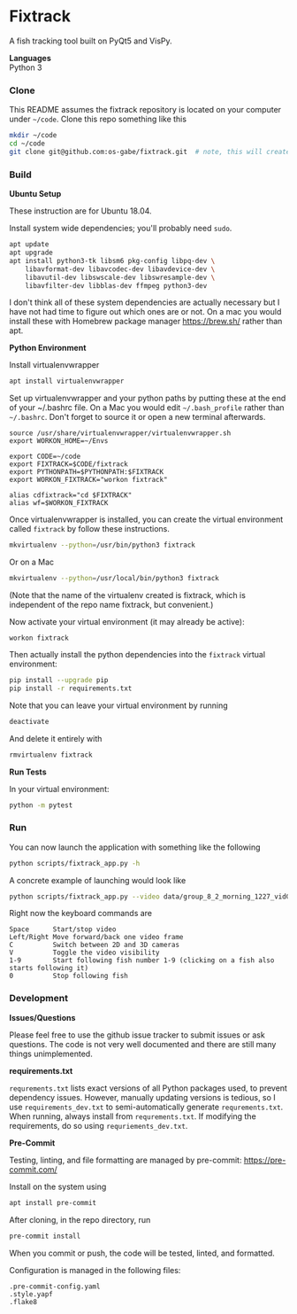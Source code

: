# Fixtrack
A fish tracking tool built on PyQt5 and VisPy.

**Languages**  
Python 3

### Clone
This README assumes the fixtrack repository is located on your computer under `~/code`. Clone this repo something like this
```bash
mkdir ~/code
cd ~/code
git clone git@github.com:os-gabe/fixtrack.git  # note, this will create ~/code/fixtrack
```

### Build

**Ubuntu Setup**

These instruction are for Ubuntu 18.04.

Install system wide dependencies; you'll probably need `sudo`.
```bash
apt update
apt upgrade
apt install python3-tk libsm6 pkg-config libpq-dev \
    libavformat-dev libavcodec-dev libavdevice-dev \
    libavutil-dev libswscale-dev libswresample-dev \
    libavfilter-dev libblas-dev ffmpeg python3-dev
```
I don't think all of these system dependencies are actually necessary but I have not had time to figure out which ones are or not. On a mac you would install these with Homebrew package manager https://brew.sh/ rather than apt.

**Python Environment**

Install virtualenvwrapper
```bash
apt install virtualenvwrapper
```
Set up virtualenvwrapper and your python paths by putting these at the end of your ~/.bashrc file. On a Mac you would edit `~/.bash_profile` rather than `~/.bashrc`.
Don't forget to source it or open a new terminal afterwards.
```
source /usr/share/virtualenvwrapper/virtualenvwrapper.sh
export WORKON_HOME=~/Envs

export CODE=~/code
export FIXTRACK=$CODE/fixtrack
export PYTHONPATH=$PYTHONPATH:$FIXTRACK
export WORKON_FIXTRACK="workon fixtrack"

alias cdfixtrack="cd $FIXTRACK"
alias wf=$WORKON_FIXTRACK

```

Once virtualenvwrapper is installed, you can create the virtual environment
called `fixtrack` by follow these instructions.
```bash
mkvirtualenv --python=/usr/bin/python3 fixtrack
```
Or on a Mac
```bash
mkvirtualenv --python=/usr/local/bin/python3 fixtrack
```

(Note that the name of the virtualenv created is fixtrack, which is independent of the repo name fixtrack, but convenient.)

Now activate your virtual environment (it may already be active):
```
workon fixtrack
```

Then actually install the python dependencies into the `fixtrack` virtual environment:
```bash
pip install --upgrade pip
pip install -r requirements.txt
```

Note that you can leave your virtual environment by running
```bash
deactivate
```
And delete it entirely with
```bash
rmvirtualenv fixtrack
```
**Run Tests**

In your virtual environment:
```bash
python -m pytest
```

### Run
You can now launch the application with something like the following
```bash
python scripts/fixtrack_app.py -h
```
A concrete example of launching would look like
```bash
python scripts/fixtrack_app.py --video data/group_8_2_morning_1227_vidGPGP040121_compressed.mov --track data/trackfile_new.h5
```
Right now the keyboard commands are
```
Space      Start/stop video
Left/Right Move forward/back one video frame
C          Switch between 2D and 3D cameras
V          Toggle the video visibility
1-9        Start following fish number 1-9 (clicking on a fish also starts following it)
0          Stop following fish
```

### Development
**Issues/Questions**

Please feel free to use the github issue tracker to submit issues or ask questions. The code is not very well documented and there are still many things unimplemented.

**requirements.txt**

`requrements.txt` lists exact versions of all Python packages used, to prevent dependency issues.  However, manually updating versions is tedious, so I use `requirements_dev.txt` to semi-automatically generate `requrements.txt`.  When running, always install from `requrements.txt`.  If modifying the requirements, do so using `requriements_dev.txt`.

**Pre-Commit**

Testing, linting, and file formatting are managed by pre-commit: https://pre-commit.com/

Install on the system using
```bash
apt install pre-commit
```

After cloning, in the repo directory, run
```bash
pre-commit install
```
When you commit or push, the code will be tested, linted, and formatted.

Configuration is managed in the following files:
```
.pre-commit-config.yaml
.style.yapf
.flake8
```

